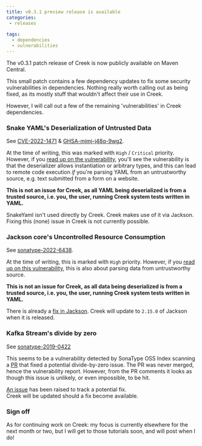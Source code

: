 ```yaml
---
title: v0.3.1 preview release is available
categories:
 - releases
 
tags:
  - dependencies
  - vulnerabilities
---
```


The v0.3.1 patch release of Creek is now publicly available on Maven Central.

This small patch contains a few dependency updates to fix some security vulnerabilities in dependencies.
Nothing really worth calling out as being fixed, as its mostly stuff that wouldn't affect their use in Creek.

However, I will call out a few of the remaining 'vulnerabilities' in Creek dependencies.

### Snake YAML's Deserialization of Untrusted Data

See [CVE-2022-1471](https://nvd.nist.gov/vuln/detail/CVE-2022-1471) & 
[GHSA-mjmj-j48q-9wg2](https://github.com/google/security-research/security/advisories/GHSA-mjmj-j48q-9wg2).

At the time of writing, this was marked with `High` / `Critical` priority. However, if you [read up on the 
vulnerability](https://bitbucket.org/snakeyaml/snakeyaml/issues/561/cve-2022-1471-vulnerability-in), 
you'll see the vulnerability is that the deserializer allows instantiation or arbitrary types, and this
can lead to remote code execution _if_ you're parsing YAML from an untrustworthy source, e.g. text submitted
from a form on a website.

**This is not an issue for Creek, as all YAML being deserialized is from a trusted source, i.e. you, the 
user, running Creek system tests written in YAML.**

SnakeYaml isn't used directly by Creek. Creek makes use of it via Jackson. Fixing this (none) issue in Creek is not currently possible.

### Jackson core's Uncontrolled Resource Consumption

See [sonatype-2022-6438](https://ossindex.sonatype.org/vulnerability/sonatype-2022-6438?component-type=maven&component-name=com.fasterxml.jackson.core/jackson-core).

At the time of writing, this is marked with `High` priority. However, if you 
[read up on this vulnerability](https://github.com/FasterXML/jackson-core/issues/861), this is also about parsing
data from untrustworthy source.

**This is not an issue for Creek, as all data being deserialized is from a trusted source, i.e. you, the
user, running Creek system tests written in YAML.**

There is already a [fix in Jackson](https://github.com/FasterXML/jackson-core/pull/827). Creek will update to `2.15.0` 
of Jackson when it is released.

### Kafka Stream's divide by zero

See [sonatype-2019-0422](https://ossindex.sonatype.org/vulnerability/sonatype-2019-0422)

This seems to be a vulnerability detected by SonaType OSS Index scanning a [PR](https://github.com/apache/kafka/pull/7414) that fixed a potential divide-by-zero issue. 
The PR was never merged, hence the vulnerability report. However, from the PR comments it looks as though this issue is unlikely, or even impossible, to be hit.

[An issue](https://issues.apache.org/jira/browse/KAFKA-14660) has been raised to track a potential fix.  
Creek will be updated should a fix become available.


### Sign off

As for continuing work on Creek: my focus is currently elsewhere for the next month or two, 
but I will get to those tutorials soon, and will post when I do! 
